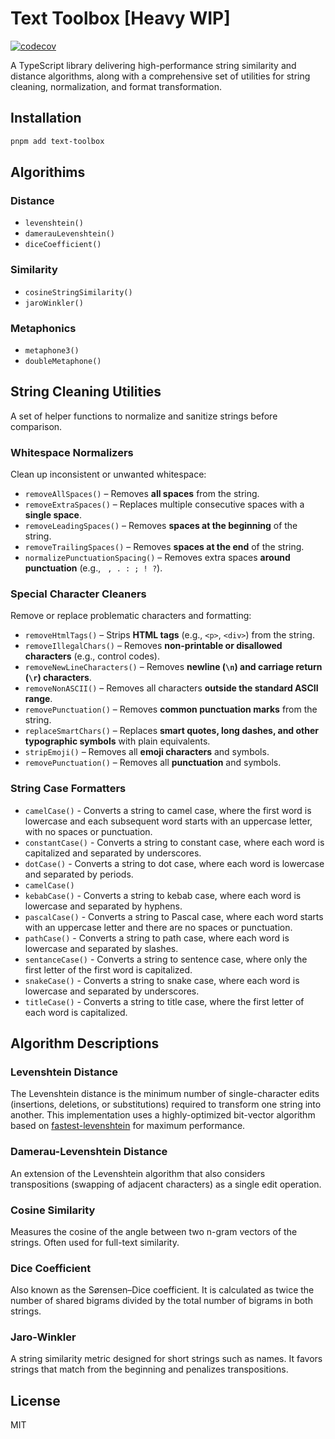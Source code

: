 # Text Toolbox [Heavy WIP]

[![codecov](https://codecov.io/gh/moshetanzer/text-toolbox/graph/badge.svg?token=UBY45FC2VS)](https://codecov.io/gh/moshetanzer/text-toolbox)

A TypeScript library delivering high-performance string similarity and distance algorithms, along with a comprehensive set of utilities for string cleaning, normalization, and format transformation.

## Installation

```bash
pnpm add text-toolbox
```

## Algorithims

### Distance

* `levenshtein()`
* `damerauLevenshtein()`
* `diceCoefficient()`

### Similarity

* `cosineStringSimilarity()`
* `jaroWinkler()`

### Metaphonics

* `metaphone3()`
* `doubleMetaphone()`

## String Cleaning Utilities

A set of helper functions to normalize and sanitize strings before comparison.

### Whitespace Normalizers

Clean up inconsistent or unwanted whitespace:

* `removeAllSpaces()` – Removes **all spaces** from the string.
* `removeExtraSpaces()` – Replaces multiple consecutive spaces with a **single space**.
* `removeLeadingSpaces()` – Removes **spaces at the beginning** of the string.
* `removeTrailingSpaces()` – Removes **spaces at the end** of the string.
* `normalizePunctuationSpacing()` – Removes extra spaces **around punctuation** (e.g., ` , . : ; ! ?`).

### Special Character Cleaners

Remove or replace problematic characters and formatting:

* `removeHtmlTags()` – Strips **HTML tags** (e.g., `<p>`, `<div>`) from the string.
* `removeIllegalChars()` – Removes **non-printable or disallowed characters** (e.g., control codes).
* `removeNewLineCharacters()` – Removes **newline (`\n`) and carriage return (`\r`) characters**.
* `removeNonASCII()` – Removes all characters **outside the standard ASCII range**.
* `removePunctuation()` – Removes **common punctuation marks** from the string.
* `replaceSmartChars()` – Replaces **smart quotes, long dashes, and other typographic symbols** with plain equivalents.
* `stripEmoji()` – Removes all **emoji characters** and symbols.
* `removePunctuation()` – Removes all **punctuation** and symbols.

### String Case Formatters

* `camelCase()` - Converts a string to camel case, where the first word is lowercase and each subsequent word starts with an uppercase letter, with no spaces or punctuation.
* `constantCase()` - Converts a string to constant case, where each word is capitalized and separated by underscores.
* `dotCase()` - Converts a string to dot case, where each word is lowercase and separated by periods.
* `camelCase()`
* `kebabCase()` - Converts a string to kebab case, where each word is lowercase and separated by hyphens.
* `pascalCase()` - Converts a string to Pascal case, where each word starts with an uppercase letter and there are no spaces or punctuation.
* `pathCase()` - Converts a string to path case, where each word is lowercase and separated by slashes.
* `sentanceCase()` - Converts a string to sentence case, where only the first letter of the first word is capitalized.
* `snakeCase()` - Converts a string to snake case, where each word is lowercase and separated by underscores.
* `titleCase()` - Converts a string to title case, where  the first letter of each  word is capitalized.

## Algorithm Descriptions

### Levenshtein Distance

The Levenshtein distance is the minimum number of single-character edits (insertions, deletions, or substitutions) required to transform one string into another. This implementation uses a highly-optimized bit-vector algorithm based on [fastest-levenshtein](https://github.com/ka-weihe/fastest-levenshtein) for maximum performance.

### Damerau-Levenshtein Distance

An extension of the Levenshtein algorithm that also considers transpositions (swapping of adjacent characters) as a single edit operation.

### Cosine Similarity

Measures the cosine of the angle between two n-gram vectors of the strings. Often used for full-text similarity.

### Dice Coefficient

Also known as the Sørensen–Dice coefficient. It is calculated as twice the number of shared bigrams divided by the total number of bigrams in both strings.

### Jaro-Winkler

A string similarity metric designed for short strings such as names. It favors strings that match from the beginning and penalizes transpositions.

## License

MIT
